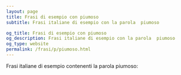 ```yaml
---
layout: page
title: Frasi di esempio con piumoso 
subtitle: Frasi italiane di esempio con la parola  piumoso

og_title: Frasi di esempio con piumoso 
og_description: Frasi italiane di esempio con la parola  piumoso
og_type: website
permalink: /frasi/p/piumoso.html
---
```


Frasi italiane di esempio contenenti la parola piumoso:


